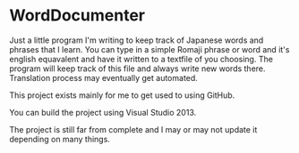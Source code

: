 # WordDocumenter
Just a little program I'm writing to keep track of Japanese words and phrases that I learn. You can type in a simple Romaji phrase or word and it's english equavalent and have it written to a textfile of you choosing. The program will keep track of this file and always write new words there. Translation process may eventually get automated.

This project exists mainly for me to get used to using GitHub.

You can build the project using Visual Studio 2013.

The project is still far from complete and I may or may not update it depending on many things.
